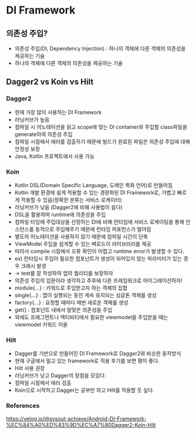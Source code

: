 # DI Framework
## 의존성 주입?
- 의존성 주입(DI, Dependency Injection) : 하나의 객체에 다른 객체의 의존성을 제공하는 기술
- 하나의 객체에 다른 객체의 의존성을 제공하는 기술
## Dagger2 vs Koin vs Hilt
### Dagger2
- 현재 가장 많이 사용하는 DI Framework
- 러닝커브가 높음
- 컴파일 시 어노테이션을 읽고 scope에 맞는 DI container와 주입할 class파일을 generate하여 의존성 주입
- 컴파일 시점에서 에러를 검출하기 때문에 빌드가 완료된 파일은 의존성 주입에 대해 안정성 보장
- Java, Kotlin 프로젝트에서 사용 가능

### Koin
- Kotlin DSL(Domain Specific Language, 도메인 특화 언어)로 만들어짐
- Kotlin 개발 환경에 쉽게 적용할 수 있는 경량화된 DI Framework로, 가볍고 빠르게 적용할 수 있음(정확한 분류는 서비스 로케이터)
- 러닝커브가 낮음 (Dagger2에 비해 사용법이 쉽다)
- DSL을 활용하여 runtime에 의존성을 주입
- 컴파일 타임에 주입대상을 선정하는 DI에 비해 런타임에 서비스 로케이팅을 통해 인스턴스를 동적으로 주입해주기 때문에 런타임 퍼포먼스가 떨어짐
- 별도의 어노테이션을 사용하지 않기 때문에 컴파일 시간이 단축
- ViewModel 주입을 쉽게할 수 있는 벼로드이 라이브러리를 제공
- 따라서 compile 시점에서 오류 확인이 어렵고 runtime error가 발생할 수 있다.
- ex) 런타임시 주입이 필요한 컴포넌트가 생성이 되어있지 않는 파라미터가 있는 경우 크래시 발생
- -> test를 잘 작성하여 앱의 퀄리티를 보장하자
- 의존성 주입의 입문이라 생각하고 추후에 다른 프레임워크로 마이그레이션하자!
- module{...} : 키워드로 주입받고자 하는 객체의 집합
- single{...} : 앱이 실행되는 동안 계속 유지되는 싱글톤 객체를 생성
- factory{...} : 요청할 때마다 매번 새로운 객체를 생성
- get() : 컴포넌트 내에서 알맞은 의존성을 주입
- 외에도 프래그먼트나 액티비티에서 필요한 viewmodel을 주입받을 때는 viewmodel 키워드 이용


### Hilt
- Dagger를 기반으로 만들어진 DI Framework로 Dagger2와 비슷한 동작방식
- 현재 구글에서 밀고 있는 framework로 적용 후기를 보면 평이 좋다.
- Hilt 사용 권장
- 러닝커브가 낮고 Dagger의 장점을 모았다.
- 컴파일 시점에서 에러 검출
- Koin으로 시작하고 Dagger는 공부만 하고 Hilt를 적용할 듯 싶다.



### References 
https://velog.io/@sysout-achieve/Android-DI-Framework-%EC%84%A0%ED%83%9D%EC%A7%80Dagger2-Koin-Hilt
